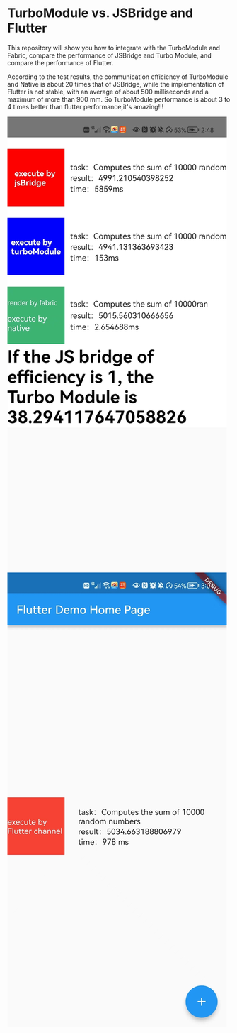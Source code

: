 # TurboModule vs. JSBridge and Flutter

This repository will show you how to integrate with the TurboModule and Fabric, compare the performance of JSBridge and Turbo Module, and compare the performance of Flutter.

According to the test results, the communication efficiency of TurboModule and Native is about 20 times that of JSBridge, while the implementation of Flutter is not stable, with an average of about 500 milliseconds and a maximum of more than 900 mm. So TurboModule performance is about 3 to 4 times better than flutter performance,it's amazing!!!

![](./RN.jpg)
![](./Flutter.jpg)
